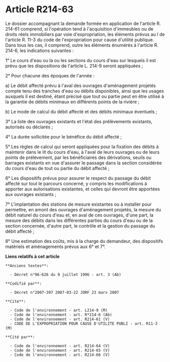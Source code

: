 # Article R214-63

Le dossier accompagnant la demande formée en application de l'article R. 214-61 comprend, si l'opération tend à l'acquisition
d'immeubles ou de droits réels immobiliers par voie d'expropriation, les éléments prévus au I de l'article R. 11-3 du code de
l'expropriation pour cause d'utilité publique. Dans tous les cas, il comprend, outre les éléments énumérés à l'article R.
214-6, les indications suivantes :

1° Le cours d'eau ou la ou les sections du cours d'eau sur lesquels il est prévu que les dispositions de l'article L. 214-9
seront appliquées ;

2° Pour chacune des époques de l'année :

a) Le débit affecté prévu à l'aval des ouvrages d'aménagement projetés compte tenu des tranches d'eau ou débits disponibles,
ainsi que les usages auxquels il est destiné, étant précisé que tout ou partie peut en être utilisé à la garantie de débits
minimaux en différents points de la rivière ;

b) Le mode de calcul du débit affecté et des débits minimaux éventuels ;

3° La liste des ouvrages existants et l'état des prélèvements existants, autorisés ou déclarés ;

4° La durée sollicitée pour le bénéfice du débit affecté ;

5° Les règles de calcul qui seront appliquées pour la fixation des débits à maintenir dans le lit du cours d'eau, à l'aval de
leurs ouvrages ou de leurs points de prélèvement, par les bénéficiaires des dérivations, seuils ou barrages existants en vue
d'assurer le passage dans la section considérée du cours d'eau de tout ou partie du débit affecté ;

6° Les dispositifs prévus pour assurer le respect du passage du débit affecté sur tout le parcours concerné, y compris les
modifications à apporter aux autorisations existantes, et celles qui devront être apportées aux ouvrages existants ;

7° L'implantation des stations de mesure existantes ou à installer pour permettre, en amont des ouvrages d'aménagement
projetés, la mesure du débit naturel du cours d'eau et, en aval de ces ouvrages, d'une part, la mesure des débits dans les
différentes parties du cours d'eau ou de la section concernée, d'autre part, le contrôle et la gestion du passage du débit
affecté ;

8° Une estimation des coûts, mis à la charge du demandeur, des dispositifs matériels et aménagements prévus aux 6° et 7°.

**Liens relatifs à cet article**

	**Anciens textes**:

	  - Décret n°96-626 du 9 juillet 1996 - art. 3 (Ab)

	**Codifié par**:

	  - Décret n°2007-397 2007-03-22 JORF 23 mars 2007

	**Cite**:

	  - Code de l'environnement - art. L214-9 (M)
	  - Code de l'environnement - art. R*214-6 (Ab)
	  - Code de l'environnement - art. R214-61 (V)
	  - CODE DE L'EXPROPRIATION POUR CAUSE D'UTILITE PUBLI - art. R11-3 (M)

	**Cité par**:

	  - Code de l'environnement - art. R214-64 (V)
	  - Code de l'environnement - art. R214-65 (V)
	  - Code de l'environnement - art. R214-66 (V)

